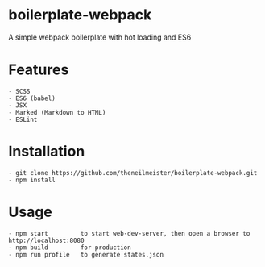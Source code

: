 # boilerplate-webpack
A simple webpack boilerplate with hot loading and ES6


# Features

	- SCSS
	- ES6 (babel)
	- JSX
	- Marked (Markdown to HTML)
	- ESLint


# Installation

	- git clone https://github.com/theneilmeister/boilerplate-webpack.git
	- npm install


# Usage

	- npm start 		to start web-dev-server, then open a browser to http://localhost:8080
	- npm build 		for production
	- npm run profile 	to generate states.json
